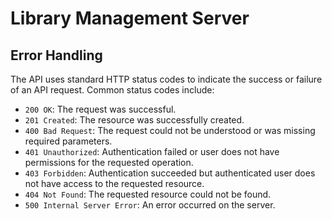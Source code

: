 # Library Management Server

## Error Handling

The API uses standard HTTP status codes to indicate the success or failure of an API request. Common status codes include:

- `200 OK`: The request was successful.
- `201 Created`: The resource was successfully created.
- `400 Bad Request`: The request could not be understood or was missing required parameters.
- `401 Unauthorized`: Authentication failed or user does not have permissions for the requested operation.
- `403 Forbidden`: Authentication succeeded but authenticated user does not have access to the requested resource.
- `404 Not Found`: The requested resource could not be found.
- `500 Internal Server Error`: An error occurred on the server.
